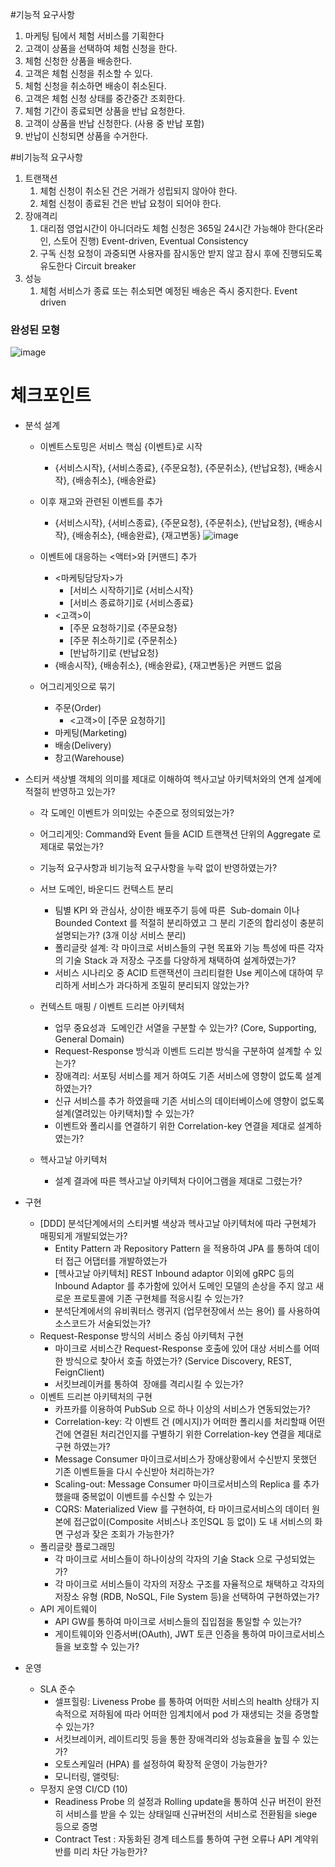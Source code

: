 #기능적 요구사항
1. 마케팅 팀에서 체험 서비스를 기획한다
2. 고객이 상품을 선택하여 체험 신청을 한다.
3. 체험 신청한 상품을 배송한다.
4. 고객은 체험 신청을 취소할 수 있다.
5. 체험 신청을 취소하면 배송이 취소된다.
6. 고객은 체험 신청 상태를 중간중간 조회한다.
7. 체험 기간이 종료되면 상품을 반납 요청한다.
8. 고객이 상품을 반납 신청한다. (사용 중 반납 포함)
9. 반납이 신청되면 상품을 수거한다.

#비기능적 요구사항
1. 트랜잭션
    1. 체험 신청이 취소된 건은 거래가 성립되지 않아야 한다.
    2. 체험 신청이 종료된 건은 반납 요청이 되어야 한다.
2. 장애격리
    1. 대리점 영업시간이 아니더라도 체험 신청은 365일 24시간 가능해야 한다(온라인, 스토어 진행)  Event-driven, Eventual Consistency
    2. 구독 신청 요청이 과중되면 사용자를 잠시동안 받지 않고 잠시 후에 진행되도록 유도한다  Circuit breaker
3. 성능
    1. 체험 서비스가 종료 또는 취소되면 예정된 배송은 즉시 중지한다.  Event driven

### 완성된 모형
![image](https://user-images.githubusercontent.com/10860105/133181645-11c9be2b-2a38-47a7-b0f0-2cdf59e630a7.jpg)

# 체크포인트
- 분석 설계
  - 이벤트스토밍은 서비스 핵심 {이벤트}로 시작
    - {서비스시작}, {서비스종료}, {주문요청}, {주문취소}, {반납요청}, {배송시작}, {배송취소}, {배송완료}
  - 이후 재고와 관련된 이벤트를 추가
    - {서비스시작}, {서비스종료}, {주문요청}, {주문취소}, {반납요청}, {배송시작}, {배송취소}, {배송완료}, {재고변동}
  ![image](https://user-images.githubusercontent.com/10860105/133181206-fcbaae47-790d-41d8-a395-e45dedca47ec.jpg)
  
  - 이벤트에 대응하는 <액터>와 [커맨드] 추가
    - <마케팅담당자>가
      - [서비스 시작하기]로 {서비스시작}
      - [서비스 종료하기]로 {서비스종료}
    - <고객>이
      - [주문 요청하기]로 {주문요청}
      - [주문 취소하기]로 {주문취소}
      - [반납하기]로 {반납요청}
    - {배송시작}, {배송취소}, {배송완료}, {재고변동}은 커맨드 없음

  - 어그리게잇으로 묶기
    - 주문(Order)
      - <고객>이 [주문 요청하기]
    - 마케팅(Marketing)
    - 배송(Delivery)
    - 창고(Warehouse)

- 스티커 색상별 객체의 의미를 제대로 이해하여 헥사고날 아키텍처와의 연계 설계에 적절히 반영하고 있는가?
    - 각 도메인 이벤트가 의미있는 수준으로 정의되었는가?
    - 어그리게잇: Command와 Event 들을 ACID 트랜잭션 단위의 Aggregate 로 제대로 묶었는가?
    - 기능적 요구사항과 비기능적 요구사항을 누락 없이 반영하였는가?

  - 서브 도메인, 바운디드 컨텍스트 분리
    - 팀별 KPI 와 관심사, 상이한 배포주기 등에 따른  Sub-domain 이나 Bounded Context 를 적절히 분리하였고 그 분리 기준의 합리성이 충분히 설명되는가? (3개 이상 서비스 분리)
    - 폴리글랏 설계: 각 마이크로 서비스들의 구현 목표와 기능 특성에 따른 각자의 기술 Stack 과 저장소 구조를 다양하게 채택하여 설계하였는가?
    - 서비스 시나리오 중 ACID 트랜잭션이 크리티컬한 Use 케이스에 대하여 무리하게 서비스가 과다하게 조밀히 분리되지 않았는가?
    
  - 컨텍스트 매핑 / 이벤트 드리븐 아키텍처 
    - 업무 중요성과  도메인간 서열을 구분할 수 있는가? (Core, Supporting, General Domain)
    - Request-Response 방식과 이벤트 드리븐 방식을 구분하여 설계할 수 있는가?
    - 장애격리: 서포팅 서비스를 제거 하여도 기존 서비스에 영향이 없도록 설계하였는가?
    - 신규 서비스를 추가 하였을때 기존 서비스의 데이터베이스에 영향이 없도록 설계(열려있는 아키택처)할 수 있는가?
    - 이벤트와 폴리시를 연결하기 위한 Correlation-key 연결을 제대로 설계하였는가?

  - 헥사고날 아키텍처
    - 설계 결과에 따른 헥사고날 아키텍처 다이어그램을 제대로 그렸는가?
    
- 구현
  - [DDD] 분석단계에서의 스티커별 색상과 헥사고날 아키텍처에 따라 구현체가 매핑되게 개발되었는가?
    - Entity Pattern 과 Repository Pattern 을 적용하여 JPA 를 통하여 데이터 접근 어댑터를 개발하였는가
    - [헥사고날 아키텍처] REST Inbound adaptor 이외에 gRPC 등의 Inbound Adaptor 를 추가함에 있어서 도메인 모델의 손상을 주지 않고 새로운 프로토콜에 기존 구현체를 적응시킬 수 있는가?
    - 분석단계에서의 유비쿼터스 랭귀지 (업무현장에서 쓰는 용어) 를 사용하여 소스코드가 서술되었는가?
  - Request-Response 방식의 서비스 중심 아키텍처 구현
    - 마이크로 서비스간 Request-Response 호출에 있어 대상 서비스를 어떠한 방식으로 찾아서 호출 하였는가? (Service Discovery, REST, FeignClient)
    - 서킷브레이커를 통하여  장애를 격리시킬 수 있는가?
  - 이벤트 드리븐 아키텍처의 구현
    - 카프카를 이용하여 PubSub 으로 하나 이상의 서비스가 연동되었는가?
    - Correlation-key:  각 이벤트 건 (메시지)가 어떠한 폴리시를 처리할때 어떤 건에 연결된 처리건인지를 구별하기 위한 Correlation-key 연결을 제대로 구현 하였는가?
    - Message Consumer 마이크로서비스가 장애상황에서 수신받지 못했던 기존 이벤트들을 다시 수신받아 처리하는가?
    - Scaling-out: Message Consumer 마이크로서비스의 Replica 를 추가했을때 중복없이 이벤트를 수신할 수 있는가
    - CQRS: Materialized View 를 구현하여, 타 마이크로서비스의 데이터 원본에 접근없이(Composite 서비스나 조인SQL 등 없이) 도 내 서비스의 화면 구성과 잦은 조회가 가능한가?
  - 폴리글랏 플로그래밍
    - 각 마이크로 서비스들이 하나이상의 각자의 기술 Stack 으로 구성되었는가?
    - 각 마이크로 서비스들이 각자의 저장소 구조를 자율적으로 채택하고 각자의 저장소 유형 (RDB, NoSQL, File System 등)을 선택하여 구현하였는가?
  - API 게이트웨이
    - API GW를 통하여 마이크로 서비스들의 집입점을 통일할 수 있는가?
    - 게이트웨이와 인증서버(OAuth), JWT 토큰 인증을 통하여 마이크로서비스들을 보호할 수 있는가?

- 운영
  - SLA 준수
    - 셀프힐링: Liveness Probe 를 통하여 어떠한 서비스의 health 상태가 지속적으로 저하됨에 따라 어떠한 임계치에서 pod 가 재생되는 것을 증명할 수 있는가?
    - 서킷브레이커, 레이트리밋 등을 통한 장애격리와 성능효율을 높힐 수 있는가?
    - 오토스케일러 (HPA) 를 설정하여 확장적 운영이 가능한가?
    - 모니터링, 앨럿팅: 
  - 무정지 운영 CI/CD (10)
    - Readiness Probe 의 설정과 Rolling update을 통하여 신규 버전이 완전히 서비스를 받을 수 있는 상태일때 신규버전의 서비스로 전환됨을 siege 등으로 증명 
    - Contract Test :  자동화된 경계 테스트를 통하여 구현 오류나 API 계약위반를 미리 차단 가능한가?
